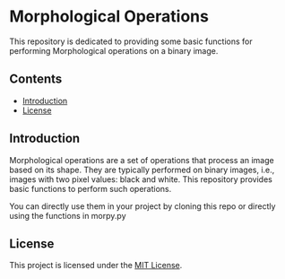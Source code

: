 # Morphological Operations

This repository is dedicated to providing some basic functions for performing Morphological operations on a binary image.

## Contents

- [Introduction](#introduction)
- [License](#license)

## Introduction

Morphological operations are a set of operations that process an image based on its shape. They are typically performed on binary images, i.e., images with two pixel values: black and white. This repository provides basic functions to perform such operations.

You can directly use them in your project by cloning this repo or directly using the functions in morpy.py

## License

This project is licensed under the [MIT License](LICENSE.md).
